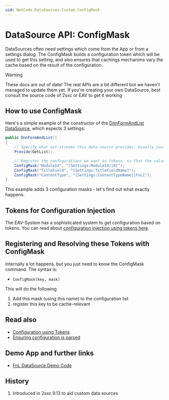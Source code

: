 ```yaml
---
uid: NetCode.DataSources.Custom.ConfigMask
---
```

# DataSource API: ConfigMask

DataSources often need settings which come from the App or from a settings dialog. The ConfigMask builds a configuration token which will be used to get this setting, and also ensures that cachings mechanims vary the cache based on the result of the configuration. 

> [!WARNING]
> These docs are out of date! The real APIs are a bit different but we haven't managed to update them yet. 
> If you're creating your own DataSource, best consult the source code of 2sxc or EAV to get it working

## How to use ConfigMask
Here's a simple example of the constructor of the [DnnFormAndList DataSource](https://github.com/2sic/dnn-datasource-form-and-list), which expects 3 settings: 

```cs
public DnnFormAndList()
{
    // Specify what out-streams this data-source provides. Usually just one, called "Default"
    Provide(GetList);

    // Register the configurations we want as tokens, so that the values will be injected later on
    ConfigMask("ModuleId", "[Settings:ModuleId||0]");
    ConfigMask("TitleField", "[Settings:TitleFieldName]");
    ConfigMask("ContentType", "[Settings:ContentTypeName||FnL]");
}
```
This example adds 3 configuration masks - let's find out what exactly happens.

## Tokens for Configuration Injection
The EAV-System has a sophisticated system to get configuration based on tokens. You can read about  [configuration injection using tokens here](xref:Basics.Query.Parameters.Configuration). 

## Registering and Resolving these Tokens with ConfigMask
Internally a lot happens, but you just need to know the ConfigMask command. The syntax is:

* `ConfigMask(key, mask)`

This will do the following
1. Add this mask (using this name) to the configuration list
1. register this key to be cache-relevant


## Read also

* [Configuration using Tokens](xref:Basics.Query.Parameters.Configuration)
* [Ensuring configuration is parsed](xref:NetCode.DataSources.Custom.EnsureConfigurationIsLoaded)

## Demo App and further links

* [FnL DataSource Demo Code](https://github.com/2sic/dnn-datasource-form-and-list)

## History

1. Introduced in 2sxc 9.13 to aid custom data sources 
